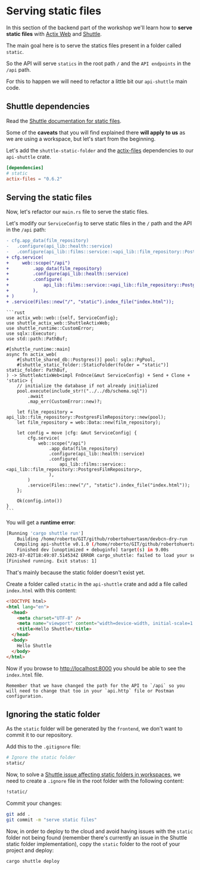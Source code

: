 # Serving static files

In this section of the backend part of the workshop we'll learn how to **serve static files** with [Actix Web](https://actix.rs) and [Shuttle](https://shuttle.rs).

The main goal here is to serve the statics files present in a folder called `static`. 

So the API will serve `statics` in the root path `/` and the `API endpoints` in the `/api` path.

For this to happen we will need to refactor a little bit our `api-shuttle` main code.

## Shuttle dependencies

Read the [Shuttle documentation for static files](https://docs.shuttle.rs/resources/shuttle-static-folder).

Some of the **caveats** that you will find explained there **will apply to us** as we are using a workspace, but let's start from the beginning.

Let's add the `shuttle-static-folder` and the [actix-files](https://docs.rs/actix-files/latest/actix_files/) dependencies to our `api-shuttle` crate.

```toml
[dependencies]
# static
actix-files = "0.6.2"
```

## Serving the static files

Now, let's refactor our `main.rs` file to serve the static files.


Let's modify our `ServiceConfig` to serve static files in the `/` path and the API in the `/api` path:

```diff
- cfg.app_data(film_repository)
-   .configure(api_lib::health::service)
-   .configure(api_lib::films::service::<api_lib::film_repository::PostgresFilmRepository>);
+ cfg.service(
+     web::scope("/api")
+         .app_data(film_repository)
+         .configure(api_lib::health::service)
+         .configure(
+             api_lib::films::service::<api_lib::film_repository::PostgresFilmRepo+ sitory>,
+         ),
+ )
+ .service(Files::new("/", "static").index_file("index.html"));
```

~~~admonish tip title="Final Code" collapsible=true
```rust
use actix_web::web::{self, ServiceConfig};
use shuttle_actix_web::ShuttleActixWeb;
use shuttle_runtime::CustomError;
use sqlx::Executor;
use std::path::PathBuf;

#[shuttle_runtime::main]
async fn actix_web(
    #[shuttle_shared_db::Postgres()] pool: sqlx::PgPool,
    #[shuttle_static_folder::StaticFolder(folder = "static")] static_folder: PathBuf,
) -> ShuttleActixWeb<impl FnOnce(&mut ServiceConfig) + Send + Clone + 'static> {
    // initialize the database if not already initialized
    pool.execute(include_str!("../../db/schema.sql"))
        .await
        .map_err(CustomError::new)?;

    let film_repository = api_lib::film_repository::PostgresFilmRepository::new(pool);
    let film_repository = web::Data::new(film_repository);

    let config = move |cfg: &mut ServiceConfig| {
        cfg.service(
            web::scope("/api")
                .app_data(film_repository)
                .configure(api_lib::health::service)
                .configure(
                    api_lib::films::service::<api_lib::film_repository::PostgresFilmRepository>,
                ),
        )
        .service(Files::new("/", "static").index_file("index.html"));
    };

    Ok(config.into())
}
```
~~~

You will get a **runtime error**:

```bash
[Running 'cargo shuttle run']
    Building /home/roberto/GIT/github/robertohuertasm/devbcn-dry-run
   Compiling api-shuttle v0.1.0 (/home/roberto/GIT/github/robertohuertasm/devbcn-dry-run/api/shuttle)
    Finished dev [unoptimized + debuginfo] target(s) in 9.00s
2023-07-02T18:49:07.514534Z ERROR cargo_shuttle: failed to load your service error="Custom error: failed to provision shuttle_static_folder :: StaticFolder"
[Finished running. Exit status: 1]
```

That's mainly because the static folder doesn't exist yet.

Create a folder called `static` in the `api-shuttle` crate and add a file called `index.html` with this content:

```html
<!DOCTYPE html>
<html lang="en">
  <head>
    <meta charset="UTF-8" />
    <meta name="viewport" content="width=device-width, initial-scale=1.0" />
    <title>Hello Shuttle</title>
  </head>
  <body>
    Hello Shuttle
  </body>
</html>
```

Now if you browse to [http://localhost:8000](http://localhost:8000) you should be able to see the `index.html` file.

```admonish warning
Remember that we have changed the path for the API to `/api` so you will need to change that too in your `api.http` file or Postman configuration.
```

## Ignoring the static folder

As the `static` folder will be generated by the `frontend`, we don't want to commit it to our repository.

Add this to the `.gitignore` file:

```bash
# Ignore the static folder
static/
```

Now, to solve a [Shuttle issue affecting static folders in workspaces](https://docs.shuttle.rs/resources/shuttle-static-folder), we need to create a `.ignore` file in the root folder with the following content:

```bash
!static/
```

Commit your changes:

```bash
git add .
git commit -m "serve static files"
```

Now, in order to deploy to the cloud and avoid having issues with the `static` folder not being found (remember there's currently an issue in the Shuttle static folder implementation), copy the `static` folder to the root of your project and deploy:

```bash
cargo shuttle deploy
```
